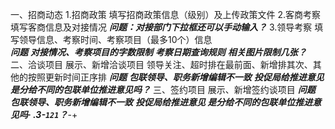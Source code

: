 
一、招商动态
	1.招商政策
		填写招商政策信息（级别）及上传政策文件
	2.客商考察
		填写客商信息及对接情况
		***问题：对接部门下拉框还可以手动输入？***
	3.领导考察
		填写领导信息、考察时间、考察项目（最多10个）信息	
		***问题***
		***对接情况、考察项目的字数限制***
		***考察日期查询规则***
		***相关图片限制几张？***
二、洽谈项目
	展示、新增洽谈项目
	领导关注、超时排在最前面、新增排其次、其他的按照更新时间正序排
	***问题***
	***包联领导、职务新增编辑不一致***
	***投促局给推进意见 是分给不同的包联单位推进意见吗？***
三、签约项目
	展示、新增签约谈项目
	***问题***
	***包联领导、职务新增编辑不一致***
	***投促局给推进意见 是分给不同的包联单位推进意见吗·
		.3-`121`？***-+